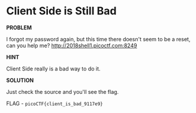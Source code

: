 # Client Side is Still Bad

__PROBLEM__

 I forgot my password again, but this time there doesn't seem to be a reset, can you help me? http://2018shell1.picoctf.com:8249

__HINT__

Client Side really is a bad way to do it.

__SOLUTION__

Just check the source and you'll see the flag.

FLAG - `picoCTF{client_is_bad_9117e9}`


